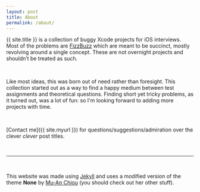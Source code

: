 ```yaml
---
layout: post
title: About
permalink: /about/
---
```


{{ site.title }} is a collection of buggy Xcode projects for iOS interviews. Most of the problems are [FizzBuzz](http://imranontech.com/2007/01/24/using-fizzbuzz-to-find-developers-who-grok-coding/) which are meant to be succinct, mostly revolving around a single concept. These are not overnight projects and shouldn’t be treated as such.

<br>

Like most ideas, this was born out of need rather than foresight. This collection started out as a way to find a happy medium between test assignments and theoretical questions. Finding short yet tricky problems, as it turned out, was a lot of fun: so I'm looking forward to adding more projects with time.

<br>

[Contact me]({{ site.myurl }}) for questions/suggestions/admiration over the clever _clever_ post titles.

<br>

<hr>

<br>

<span class="muted">This website was made using [Jekyll](http://jekyllrb.com/) and uses a modified version of the theme **None** by [Mu-An Chiou](http://github.com/muan) (you should check out her other stuff).</span>

